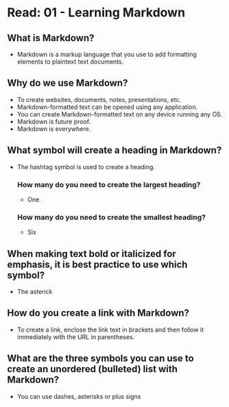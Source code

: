 # Read: 01 - Learning Markdown

## What is Markdown?
* Markdown is a markup language that you use to add formatting elements to plaintext text documents.

## Why do we use Markdown?
* To create websites, documents, notes, presentations, etc.
* Markdown-formatted text can be opened using any application.
* You can create Markdown-formatted text on any device running any OS.
* Markdown is future proof.
* Markdown is everywhere.

## What symbol will create a heading in Markdown?
* The hashtag symbol is used to create a heading.

  ### How many do you need to create the largest heading?
    * One

  ### How many do you need to create the smallest heading?
    * Six

## When making text bold or italicized for emphasis, it is best practice to use which symbol?
* The asterick 

## How do you create a link with Markdown?
* To create a link, enclose the link text in brackets and then follow it immediately with the URL in parentheses.

## What are the three symbols you can use to create an unordered (bulleted) list with Markdown?
* You can use dashes, asterisks or plus signs
